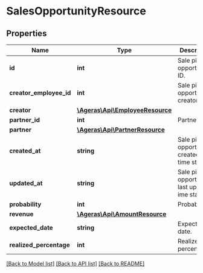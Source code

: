 # SalesOpportunityResource

## Properties
Name | Type | Description | Notes
------------ | ------------- | ------------- | -------------
**id** | **int** | Sale pipeline opportunity&#39;s ID. | [optional] 
**creator_employee_id** | **int** | Sale pipeline opportunity&#39;s creator. | [optional] 
**creator** | [**\Ageras\Api\EmployeeResource**](EmployeeResource.md) |  | [optional] 
**partner_id** | **int** | Partner ID. | [optional] 
**partner** | [**\Ageras\Api\PartnerResource**](PartnerResource.md) |  | [optional] 
**created_at** | **string** | Sale pipeline opportunity created at time stamp. | [optional] 
**updated_at** | **string** | Sale pipeline opportunity last update ime stamp. | [optional] 
**probability** | **int** | Probability. | [optional] 
**revenue** | [**\Ageras\Api\AmountResource**](AmountResource.md) |  | [optional] 
**expected_date** | **string** | Expected date. | [optional] 
**realized_percentage** | **int** | Realized percentage. | [optional] 

[[Back to Model list]](../README.md#documentation-for-models) [[Back to API list]](../README.md#documentation-for-api-endpoints) [[Back to README]](../README.md)


